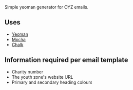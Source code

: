 
Simple yeoman generator for OYZ emails.

## Uses

  - [Yeoman](http://yeoman.io/)
  - [Mocha](https://github.com/mochajs/mocha)
  - [Chalk](https://www.npmjs.com/package/chalk)

## Information required per email template

  - Charity number
  - The youth zone's website URL
  - Primary and secondary heading colours
